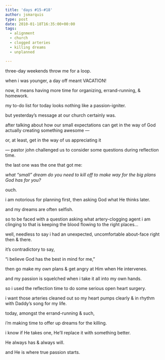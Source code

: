 ```yaml
---
title: 'days #15-#18'
author: jsmarquis
type: post
date: 2010-01-18T16:35:00+00:00
tags:
  - alignment
  - church
  - clogged arteries
  - killing dreams
  - unplanned

---
```

three-day weekends throw me for a loop.

  when i was younger, a day off meant VACATION!

  now, it means having more time for organizing, errand-running, & homework.

  my to-do list for today looks nothing like a passion-igniter.


  but yesterday&#8217;s message at our church certainly was.


  after talking about how our small expectations can get in the way of God actually creating something awesome &#8212;

  or, at least, get in the way of us appreciating it

  &#8212; pastor john challenged us to consider some questions during reflection time.

  the last one was the one that got me:


  <i>what &#8220;small&#8221; dream do you need to kill off to make way for the big plans God has for you?</i>


  ouch.


  i am notorious for planning first, then asking God what He thinks later.

  and my dreams are often selfish.


  so to be faced with a question asking what artery-clogging agent i am clinging to that is keeping the blood flowing to the right places&#8230;

  well, needless to say i had an unexpected, uncomfortable about-face right then & there.


  it&#8217;s contradictory to say,

  &#8220;i believe God has the best in mind for me,&#8221;

  then go make my own plans & get angry at Him when He intervenes.

  and my passion is squelched when i take it all into my own hands.


  so i used the reflection time to do some serious open heart surgery.

  i want those arteries cleaned out so my heart pumps clearly & in rhythm with Daddy&#8217;s song for my life.


  today, amongst the errand-running & such,

  i&#8217;m making time to offer up dreams for the killing.

  i know if He takes one, He&#8217;ll replace it with something better.


  He always has & always will.

  and He is where true passion starts.